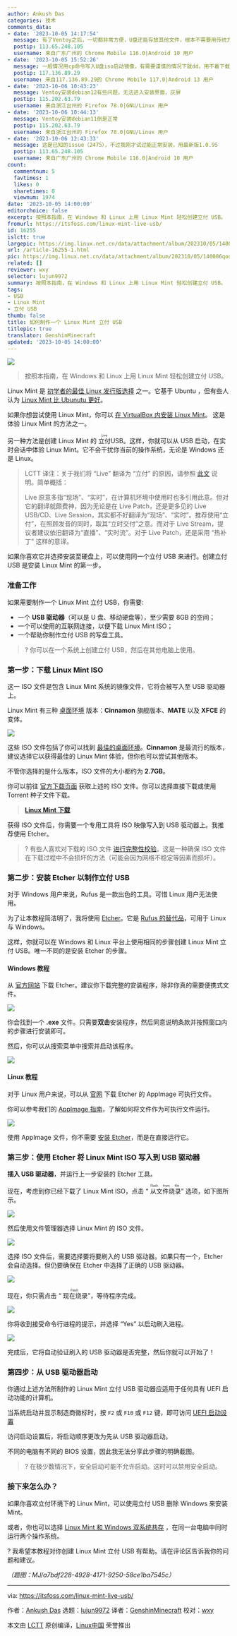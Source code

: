 ```yaml
---
author: Ankush Das
categories: 技术
comments_data:
- date: '2023-10-05 14:17:54'
  message: 有了Ventoy之后，一切都非常方便，U盘还能存放其他文件，根本不需要用传统方法制作Live USB。
  postip: 113.65.248.105
  username: 来自广东广州的 Chrome Mobile 116.0|Android 10 用户
- date: '2023-10-05 15:52:26'
  message: 一般情况用cp命令写入U盘iso启动镜像，有需要谨慎的情况下就dd，用不着下载安装其它写镜像软件，毕竟这些软件运行时都联网。
  postip: 117.136.89.29
  username: 来自117.136.89.29的 Chrome Mobile 117.0|Android 13 用户
- date: '2023-10-06 10:43:23'
  message: Ventoy安装debian12有些问题，无法进入安装界面，灰屏
  postip: 115.202.63.79
  username: 来自浙江台州的 Firefox 78.0|GNU/Linux 用户
- date: '2023-10-06 10:44:13'
  message: Ventoy安装debian11倒是正常
  postip: 115.202.63.79
  username: 来自浙江台州的 Firefox 78.0|GNU/Linux 用户
- date: '2023-10-06 12:43:33'
  message: 这是已知的issue（2475），不过我刚才试过能正常安装，用最新版1.0.95
  postip: 113.65.248.105
  username: 来自广东广州的 Chrome Mobile 116.0|Android 10 用户
count:
  commentnum: 5
  favtimes: 1
  likes: 0
  sharetimes: 0
  viewnum: 1974
date: '2023-10-05 14:00:00'
editorchoice: false
excerpt: 按照本指南，在 Windows 和 Linux 上用 Linux Mint 轻松创建立付 USB。
fromurl: https://itsfoss.com/linux-mint-live-usb/
id: 16255
islctt: true
largepic: https://img.linux.net.cn/data/attachment/album/202310/05/140006qoqq9jupkczt8vgu.jpg
url: /article-16255-1.html
pic: https://img.linux.net.cn/data/attachment/album/202310/05/140006qoqq9jupkczt8vgu.jpg.thumb.jpg
related: []
reviewer: wxy
selector: lujun9972
summary: 按照本指南，在 Windows 和 Linux 上用 Linux Mint 轻松创建立付 USB。
tags:
- USB
- Linux Mint
- 立付 USB
thumb: false
title: 如何制作一个 Linux Mint 立付 USB
titlepic: true
translator: GenshinMinecraft
updated: '2023-10-05 14:00:00'
---
```


![](https://img.linux.net.cn/data/attachment/album/202310/05/140006qoqq9jupkczt8vgu.jpg)



> 
> 按照本指南，在 Windows 和 Linux 上用 Linux Mint 轻松创建立付 USB。
> 
> 
> 


Linux Mint 是 [初学者的最佳 Linux 发行版选择](https://itsfoss.com/best-linux-beginners/) 之一。它基于 Ubuntu ，但有些人认为 [Linux Mint 比 Ubunutu 更好](https://itsfoss.com/linux-mint-vs-ubuntu/)。


如果你想尝试使用 Linux Mint，你可以 [在 VirtualBox 内安装 Linux Mint](https://itsfoss.com/install-linux-mint-in-virtualbox/)。 这是体验 Linux Mint 的方法之一。


另一种方法是创建 Linux Mint 的 <ruby> 立付 <rt>  Live </rt></ruby> USB。这样，你就可以从 USB 启动，在实时会话中体验 Linux Mint。它不会干扰你当前的操作系统，无论是 Windows 还是 Linux。



> 
> LCTT 译注：关于我们将 “Live” 翻译为 “立付” 的原因，请参照 [此文](/article-15496-1.html) 说明。简单概括：
> 
> 
> Live 原意多指“现场”、“实时”，在计算机环境中使用时也多引用此意。但对它的翻译就颇费神，因为无论是在 Live Patch，还是更多见的 Live USB/CD、Live Session，其实都不好翻译为“现场”、“实时”。推荐使用“立付”，在照顾发音的同时，取其“立时交付”之意。而对于 Live Stream，提议者建议依旧翻译为“直播”、“实时流”。对于 Live Patch，还是采用 “热补丁” 这样的意译。
> 
> 
> 


如果你喜欢它并选择安装至硬盘上，可以使用同一个立付 USB 来进行。创建立付 USB 是安装 Linux Mint 的第一步。


### 准备工作


如果需要制作一个 Linux Mint 立付 USB，你需要:


* 一个 **USB 驱动器**（可以是 U 盘、移动硬盘等），至少需要 8GB 的空间；
* 一个可以使用的互联网连接，以便下载 Linux Mint ISO；
* 一个帮助你制作立付 USB 的写盘工具。



> 
> ? 你可以在一个系统上创建立付 USB，然后在其他电脑上使用。
> 
> 
> 


### 第一步：下载 Linux Mint ISO


这一 ISO 文件是包含 Linux Mint 系统的镜像文件，它将会被写入至 USB 驱动器上。


Linux Mint 有三种 [桌面环境](https://itsfoss.com/what-is-desktop-environment/) 版本：**Cinnamon** 旗舰版本、**MATE** 以及 **XFCE** 的变体。


![](https://img.linux.net.cn/data/attachment/album/202310/05/140044e8ssvnv51z39jrso.jpg)


这些 ISO 文件包括了你可以找到 [最佳的桌面环境](https://itsfoss.com/best-linux-desktop-environments/)。**Cinnamon** 是最流行的版本，建议选择它以获得最佳的 Linux Mint 体验，但你也可以尝试其他版本。


不管你选择的是什么版本，ISO 文件的大小都约为 **2.7GB**。


你可以前往 [官方下载页面](https://www.linuxmint.com/download.php) 获取上述的 ISO 文件。你可以选择直接下载或使用 Torrent 种子文件下载。



> 
> **[Linux Mint 下载](https://www.linuxmint.com/download.php)**
> 
> 
> 


获得 ISO 文件后，你需要一个专用工具将 ISO 映像写入到 USB 驱动器上。我推荐使用 Etcher。



> 
> ? 有些人喜欢对下载的 ISO 文件 [进行完整性校验](https://itsfoss.com/checksum-tools-guide-linux/)。这是一种确保 ISO 文件在下载过程中不会损坏的方法（可能会因为网络不稳定等因素而损坏）。
> 
> 
> 


### 第二步：安装 Etcher 以制作立付 USB


对于 Windows 用户来说，Rufus 是一款出色的工具。可惜 Linux 用户无法使用。


为了让本教程简洁明了，我将使用 [Etcher](https://itsfoss.com/install-etcher-linux/)。它是 [Rufus 的替代品](https://itsfoss.com/live-usb-creator-linux/)，可用于 Linux 与 Windows。


这样，你就可以在 Windows 和 Linux 平台上使用相同的步骤创建 Linux Mint 立付 USB。唯一不同的是安装 Etcher 的步骤。


#### Windows 教程


从 [官方网站](https://etcher.balena.io/#download-etcher) 下载 Etcher。建议你下载完整的安装程序，除非你真的需要便携式文件。


![](https://img.linux.net.cn/data/attachment/album/202310/05/140044d56kyzkjiihfi80i.jpg)


你会找到一个 **.exe** 文件。只需要**双击**安装程序，然后同意说明条款并按照窗口内的步骤进行安装即可。


然后，你可以从搜索菜单中搜索并启动该程序。


![](https://img.linux.net.cn/data/attachment/album/202310/05/140044k81vi8mf0tiwvw22.jpg)


#### Linux 教程


对于 Linux 用户来说，可以从 [官网](https://etcher.balena.io/#download-etcher) 下载 Etcher 的 AppImage 可执行文件。


你可以参考我们的 [AppImage 指南](https://itsfoss.com/use-appimage-linux/)，了解如何将文件作为可执行文件运行。


![](https://img.linux.net.cn/data/attachment/album/202310/05/140045rh52w0aa2wjnrr2z.png)


使用 AppImage 文件，你不需要 [安装 Etcher](https://itsfoss.com/install-etcher-linux/)，而是在直接运行它。


### 第三步：使用 Etcher 将 Linux Mint ISO 写入到 USB 驱动器


**插入 USB 驱动器**，并运行上一步安装的 Etcher 工具。


现在，考虑到你已经下载了 Linux Mint ISO，点击 “<ruby> 从文件烧录 <rt>  Flash from file </rt></ruby>” 选项，如下图所示。


![](https://img.linux.net.cn/data/attachment/album/202310/05/140046fx998fgzuqm0xu87.jpg)


然后使用文件管理器选择 Linux Mint 的 ISO 文件。


![](https://img.linux.net.cn/data/attachment/album/202310/05/140046i968rrkmbk3591eo.jpg)


选择 ISO 文件后，需要选择要将要刷入的 USB 驱动器。如果只有一个，Etcher 会自动选择。但仍要确保在 Etcher 中选择了正确的 USB 驱动器。


![](https://img.linux.net.cn/data/attachment/album/202310/05/140047rincwzj0jv2t50q5.jpg)


现在，你只需点击 “<ruby> 现在烧录 <rt>  Flash </rt></ruby>”，等待程序完成。


![](https://img.linux.net.cn/data/attachment/album/202310/05/140047u9it1yooyptkyat1.png)


你将收到接受命令行进程的提示，并选择 “Yes” 以启动刷入进程。


![](https://img.linux.net.cn/data/attachment/album/202310/05/140048w7v11uewjr7z6fjy.png)


完成后，它将自动验证刷入的 USB 驱动器是否完整，然后你就可以开始了！


### 第四步：从 USB 驱动器启动


你通过上述方法所制作的 Linux Mint 立付 USB 驱动器应适用于任何具有 UEFI 启动功能的计算机。


当系统启动并显示制造商徽标时，按 `F2` 或 `F10` 或 `F12` 键，即可访问 [UEFI 启动设置](https://itsfoss.com/access-uefi-settings-windows-10/)


访问启动设置后，将启动顺序更改为先从 USB 驱动器启动。


不同的电脑有不同的 BIOS 设置，因此我无法分享此步骤的明确截图。



> 
> ? 在极少数情况下，安全启动可能不允许启动。这时可以禁用安全启动。
> 
> 
> 


### 接下来怎么办？


如果你喜欢立付环境下的 Linux Mint，可以使用立付 USB 删除 Windows 来安装 Mint。


或者，你也可以选择 [Linux Mint 和 Windows 双系统共存](https://itsfoss.com/guide-install-linux-mint-16-dual-boot-windows/) ，在同一台电脑中同时运行两个操作系统。


? 我希望本教程对你创建 Linux Mint 立付 USB 有帮助。请在评论区告诉我你的问题和建议。


*（题图：MJ/a7bdf228-4928-4171-9250-58ce1ba7545c）*




---


via: <https://itsfoss.com/linux-mint-live-usb/>


作者：[Ankush Das](https://itsfoss.com/author/ankush/) 选题：[lujun9972](https://github.com/lujun9972) 译者：[GenshinMinecraft](https://github.com/GenshinMinecraft) 校对：[wxy](https://github.com/wxy)


本文由 [LCTT](https://github.com/LCTT/TranslateProject) 原创编译，[Linux中国](https://linux.cn/) 荣誉推出